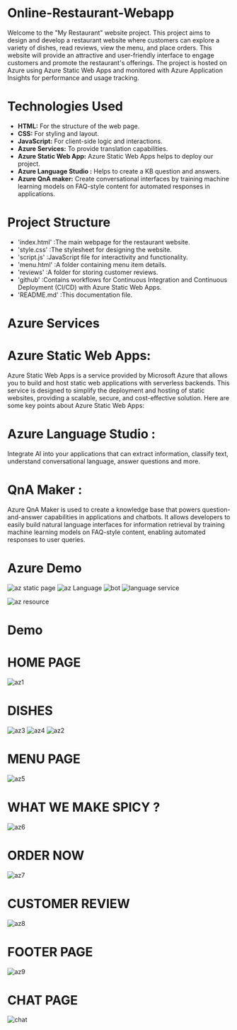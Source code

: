 # Online-Restaurant-Webapp
Welcome to the "My Restaurant" website project. This project aims to design and develop a restaurant website where customers can explore a variety of dishes, read reviews, view the menu, and place orders. 
This website will provide an attractive and user-friendly interface to engage customers and promote the restaurant's offerings.
The project is hosted on Azure using Azure Static Web Apps and monitored with Azure Application Insights for performance and usage tracking.

# Technologies Used


   - **HTML:** For the structure of the web page.
   - **CSS:** For styling and layout.
   - **JavaScript:** For client-side logic and interactions.
   - **Azure Services:** To provide translation capabilities.
   - **Azure Static Web App:** Azure Static Web Apps helps to deploy our project.
   - **Azure Language Studio :** Helps to create a KB question and answers.
   - **Azure QnA maker:**  Create conversational interfaces by training machine learning models on FAQ-style content for automated responses in applications.

# Project Structure
 - 'index.html' :The main webpage for the restaurant website.
 - 'style.css' :The stylesheet for designing the website.
- 'script.js' :JavaScript file for interactivity and functionality.
- 'menu.html' :A folder containing menu item details.
- 'reviews'   :A folder for storing customer reviews.
- 'github'    :Contains workflows for Continuous Integration and Continuous Deployment (CI/CD) with Azure Static Web Apps.
- 'README.md' :This documentation file.
# Azure Services

# Azure Static Web Apps:
 Azure Static Web Apps is a service provided by Microsoft Azure that allows you to build and host static web applications with serverless backends. This service is designed to simplify the deployment and hosting of static websites, providing a scalable, secure, and cost-effective solution. Here are some key points about Azure Static Web Apps:

# Azure Language Studio :
Integrate AI into your applications that can extract information, classify text, understand conversational language, answer questions and more.

# QnA Maker :
Azure QnA Maker is used to create a knowledge base that powers question-and-answer capabilities in applications and chatbots. It allows developers to easily build natural language interfaces for information retrieval by training machine learning models on FAQ-style content, enabling automated responses to user queries.

# Azure Demo 

![az static page](https://github.com/lavanyadeepa26/Online-Restaurant-Webapp/assets/113665236/5cbce43b-9e00-4d6c-9686-3d1284ae45b3)
![az Language](https://github.com/lavanyadeepa26/Online-Restaurant-Webapp/assets/113665236/757df3ff-83a6-443e-9213-a86051f5334b)
![bot](https://github.com/lavanyadeepa26/Online-Restaurant-Webapp/assets/113665236/9e0903b9-e746-4e06-b950-2168eea14e6c)
![language service](https://github.com/lavanyadeepa26/Online-Restaurant-Webapp/assets/113665236/8bcc2918-c447-4d64-b816-457e6ebfafbb)

![az resource](https://github.com/lavanyadeepa26/Online-Restaurant-Webapp/assets/113665236/6aa851b2-6474-4dfe-b898-4501afe7820a)


# Demo

# HOME PAGE
![az1](https://github.com/lavanyadeepa26/Online-Restaurant-Webapp/assets/113665236/67e09149-f3a8-4587-a269-1b5e549fa9d1)
# DISHES
![az3](https://github.com/lavanyadeepa26/Online-Restaurant-Webapp/assets/113665236/8cdc60fe-965c-42e3-a920-fb9fcb824466)
![az4](https://github.com/lavanyadeepa26/Online-Restaurant-Webapp/assets/113665236/e05c3bcf-aa6b-4b6e-b1a6-ddb346833527)
![az2](https://github.com/lavanyadeepa26/Online-Restaurant-Webapp/assets/113665236/712c7f13-64e9-4e49-b3be-bbc3e0711b0e)

# MENU PAGE
![az5](https://github.com/lavanyadeepa26/Online-Restaurant-Webapp/assets/113665236/43289e0e-7a4c-4d2b-b5eb-af8b414b1592)
# WHAT WE MAKE SPICY ?
![az6](https://github.com/lavanyadeepa26/Online-Restaurant-Webapp/assets/113665236/a93b729c-ea8b-45fc-a2d8-3b6a765df9e4)
# ORDER NOW
![az7](https://github.com/lavanyadeepa26/Online-Restaurant-Webapp/assets/113665236/43ad153e-51e5-473f-8003-e095f01622da)
# CUSTOMER REVIEW
![az8](https://github.com/lavanyadeepa26/Online-Restaurant-Webapp/assets/113665236/306d3761-5ea1-442e-b9e5-79260c9b7895)
# FOOTER PAGE
![az9](https://github.com/lavanyadeepa26/Online-Restaurant-Webapp/assets/113665236/a7d57627-fa82-4cb1-9322-9821ff36b703)

# CHAT PAGE

![chat](https://github.com/lavanyadeepa26/Online-Restaurant-Webapp/assets/113665236/766e02c6-92c7-49ed-aa97-b57d882cfb2c)




